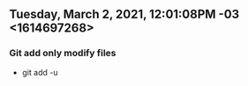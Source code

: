 ## Tuesday, March 2, 2021, 12:01:08PM -03 <1614697268>

### Git add only modify files

- git add -u
